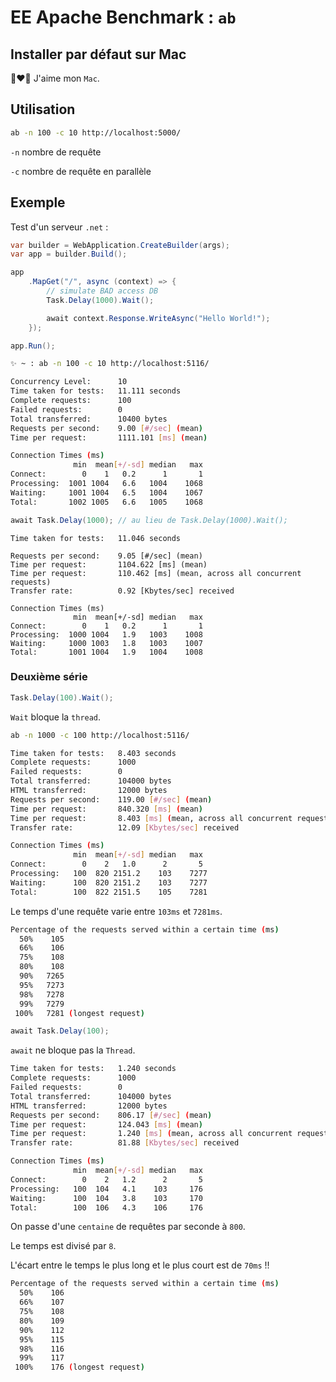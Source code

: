 # EE Apache Benchmark : `ab`

## Installer par défaut sur Mac

🧡❤️💛 J'aime mon `Mac`.



## Utilisation

```bash
ab -n 100 -c 10 http://localhost:5000/
```

`-n` nombre de requête

`-c` nombre de requête en parallèle



## Exemple

Test d'un serveur `.net` :

```cs
var builder = WebApplication.CreateBuilder(args);
var app = builder.Build();

app
    .MapGet("/", async (context) => {
        // simulate BAD access DB
        Task.Delay(1000).Wait();

        await context.Response.WriteAsync("Hello World!");
    });

app.Run();
```

```bash
✨ ~ : ab -n 100 -c 10 http://localhost:5116/

Concurrency Level:      10
Time taken for tests:   11.111 seconds
Complete requests:      100
Failed requests:        0
Total transferred:      10400 bytes
Requests per second:    9.00 [#/sec] (mean)
Time per request:       1111.101 [ms] (mean)

Connection Times (ms)
              min  mean[+/-sd] median   max
Connect:        0    1   0.2      1       1
Processing:  1001 1004   6.6   1004    1068
Waiting:     1001 1004   6.5   1004    1067
Total:       1002 1005   6.6   1005    1068
```

```cs
await Task.Delay(1000); // au lieu de Task.Delay(1000).Wait();
```

```bashawait Task.Delay(1000);
Time taken for tests:   11.046 seconds

Requests per second:    9.05 [#/sec] (mean)
Time per request:       1104.622 [ms] (mean)
Time per request:       110.462 [ms] (mean, across all concurrent requests)
Transfer rate:          0.92 [Kbytes/sec] received

Connection Times (ms)
              min  mean[+/-sd] median   max
Connect:        0    1   0.2      1       1
Processing:  1000 1004   1.9   1003    1008
Waiting:     1000 1003   1.8   1003    1007
Total:       1001 1004   1.9   1004    1008
```



### Deuxième série

```cs
Task.Delay(100).Wait();
```

`Wait` bloque la `thread`.

```bash
ab -n 1000 -c 100 http://localhost:5116/
```

```bash
Time taken for tests:   8.403 seconds
Complete requests:      1000
Failed requests:        0
Total transferred:      104000 bytes
HTML transferred:       12000 bytes
Requests per second:    119.00 [#/sec] (mean)
Time per request:       840.320 [ms] (mean)
Time per request:       8.403 [ms] (mean, across all concurrent requests)
Transfer rate:          12.09 [Kbytes/sec] received

Connection Times (ms)
              min  mean[+/-sd] median   max
Connect:        0    2   1.0      2       5
Processing:   100  820 2151.2    103    7277
Waiting:      100  820 2151.2    103    7277
Total:        100  822 2151.5    105    7281
```

Le temps d'une requête varie entre `103ms` et `7281ms`.

```bash
Percentage of the requests served within a certain time (ms)
  50%    105
  66%    106
  75%    108
  80%    108
  90%   7265
  95%   7273
  98%   7278
  99%   7279
 100%   7281 (longest request)
```



```cs
await Task.Delay(100);
```

`await` ne bloque pas la `Thread`.

```bash
Time taken for tests:   1.240 seconds
Complete requests:      1000
Failed requests:        0
Total transferred:      104000 bytes
HTML transferred:       12000 bytes
Requests per second:    806.17 [#/sec] (mean)
Time per request:       124.043 [ms] (mean)
Time per request:       1.240 [ms] (mean, across all concurrent requests)
Transfer rate:          81.88 [Kbytes/sec] received

Connection Times (ms)
              min  mean[+/-sd] median   max
Connect:        0    2   1.2      2       5
Processing:   100  104   4.1    103     176
Waiting:      100  104   3.8    103     170
Total:        100  106   4.3    106     176
```

On passe d'une `centaine` de requêtes par seconde à `800`.

Le temps est divisé par `8`.

L'écart entre le temps le plus long et le plus court est de `70ms` !!

```bash
Percentage of the requests served within a certain time (ms)
  50%    106
  66%    107
  75%    108
  80%    109
  90%    112
  95%    115
  98%    116
  99%    117
 100%    176 (longest request)
```

